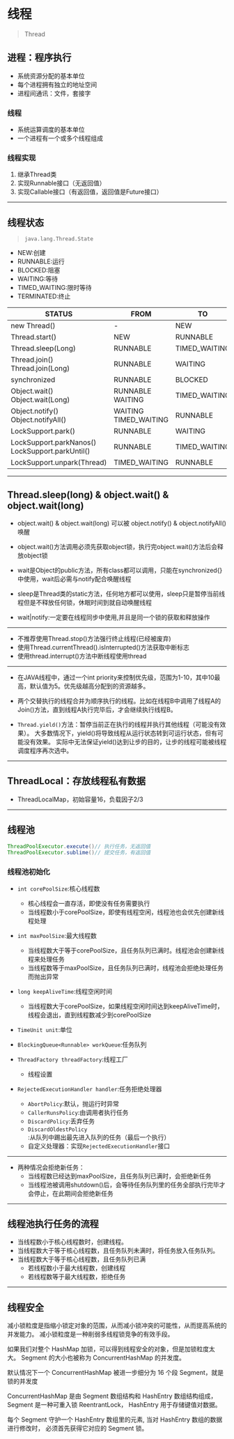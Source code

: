 # 线程
> Thread

## 进程：程序执行
- 系统资源分配的基本单位
- 每个进程拥有独立的地址空间
- 进程间通讯：文件，套接字

### 线程
- 系统运算调度的基本单位
- 一个进程有一个或多个线程组成

### 线程实现
1. 继承Thread类
2. 实现Runnable接口（无返回值）
3. 实现Callable接口（有返回值，返回值是Future接口）


---


## 线程状态
> `java.lang.Thread.State`

- NEW:创建
- RUNNABLE:运行
- BLOCKED:阻塞
- WAITING:等待
- TIMED_WAITING:限时等待
- TERMINATED:终止



| STATUS | FROM | TO |
| - | - | - |
| new Thread() | - | NEW |
| Thread.start() | NEW | RUNNABLE |
| Thread.sleep(Long) | RUNNABLE | TIMED_WAITING |
| Thread.join()<br>Thread.join(Long) | RUNNABLE | WAITING|TIMED_WAITING |
| synchronized | RUNNABLE | BLOCKED |
| Object.wait()<br>Object.wait(Long) | RUNNABLE<br>WAITING|TIMED_WAITING |
| Object.notify()<br>Object.notifyAll() | WAITING<br>TIMED_WAITING | RUNNABLE |
| LockSupport.park() | RUNNABLE | WAITING |
| LockSupport.parkNanos()<br>LockSupport.parkUntil() | RUNNABLE | TIMED_WAITING |
| LockSupport.unpark(Thread) | TIMED_WAITING | RUNNABLE  |

---
## Thread.sleep(long) & object.wait() & object.wait(long)

- object.wait() & object.wait(long) 可以被 object.notify() & object.notifyAll() 唤醒

- object.wait()方法调用必须先获取object锁，执行完object.wait()方法后会释放object锁

- wait是Object的public方法，所有class都可以调用，只能在synchronized{}中使用，wait后必需与notify配合唤醒线程

- sleep是Thread类的static方法，任何地方都可以使用，sleep只是暂停当前线程但是不释放任何锁，休眠时间到就自动唤醒线程


- wait|notify:一定要在线程同步中使用,并且是同一个锁的获取和释放操作





---


- 不推荐使用Thread.stop()方法强行终止线程(已经被废弃)
- 使用Thread.currentThread().isInterrupted()方法获取中断标志
- 使用thread.interrupt()方法中断线程使用thread

---


- 在JAVA线程中，通过一个int priority来控制优先级，范围为1-10，其中10最高，默认值为5。优先级越高分配到的资源越多。


- 两个交替执行的线程合并为顺序执行的线程。比如在线程B中调用了线程A的Join()方法，直到线程A执行完毕后，才会继续执行线程B。

- `Thread.yield()`方法：暂停当前正在执行的线程并执行其他线程（可能没有效果）。
大多数情况下，yield()将导致线程从运行状态转到可运行状态，但有可能没有效果。
实际中无法保证yield()达到让步的目的，让步的线程可能被线程调度程序再次选中。

---
## ThreadLocal：存放线程私有数据

- ThreadLocalMap，初始容量16，负载因子2/3


---
## 线程池
```java
ThreadPoolExecutor.execute()// 执行任务，无返回值
ThreadPoolExecutor.sublime()// 提交任务，有返回值
```

### 线程池初始化

- `int corePoolSize`:核心线程数
    - 核心线程会一直存活，即使没有任务需要执行
    - 当线程数小于corePoolSize，即使有线程空闲，线程池也会优先创建新线程处理

- `int maxPoolSize`:最大线程数
    - 当线程数大于等于corePoolSize，且任务队列已满时。线程池会创建新线程来处理任务
    - 当线程数等于maxPoolSize，且任务队列已满时，线程池会拒绝处理任务而抛出异常


- `long keepAliveTime`:线程空闲时间
    - 当线程数大于corePoolSize，如果线程空闲时间达到keepAliveTime时，线程会退出，直到线程数减少到corePoolSize
- `TimeUnit unit`:单位
- `BlockingQueue<Runnable> workQueue`:任务队列

- `ThreadFactory threadFactory`:线程工厂
    - 线程设置


- `RejectedExecutionHandler handler`:任务拒绝处理器
    - `AbortPolicy`:默认，抛运行时异常
    - `CallerRunsPolicy`:由调用者执行任务
    - `DiscardPolicy`:丢弃任务
    - `DiscardOldestPolicy`:从队列中踢出最先进入队列的任务（最后一个执行）
    - 自定义处理器：实现`RejectedExecutionHandler`接口

---
- 两种情况会拒绝新任务：
    - 当线程数已经达到maxPoolSize，且任务队列已满时，会拒绝新任务
    - 当线程池被调用shutdown()后，会等待任务队列里的任务全部执行完毕才会停止，在此期间会拒绝新任务
---
## 线程池执行任务的流程

- 当线程数小于核心线程数时，创建线程。
- 当线程数大于等于核心线程数，且任务队列未满时，将任务放入任务队列。
- 当线程数大于等于核心线程数，且任务队列已满
    - 若线程数小于最大线程数，创建线程
    - 若线程数等于最大线程数，拒绝任务



---


## 线程安全

减小锁粒度是指缩小锁定对象的范围，从而减小锁冲突的可能性，从而提高系统的并发能力。
减小锁粒度是一种削弱多线程锁竞争的有效手段。

如果我们对整个 HashMap 加锁，可以得到线程安全的对象，但是加锁粒度太大。
Segment 的大小也被称为 ConcurrentHashMap 的并发度。


默认情况下一个 ConcurrentHashMap 被进一步细分为 16 个段 Segment，就是锁的并发度

ConcurrentHashMap 是由 Segment 数组结构和 HashEntry 数组结构组成，
Segment 是一种可重入锁 ReentrantLock，
HashEntry 用于存储键值对数据。

每个 Segment 守护一个 HashEntry 数组里的元素,
当对 HashEntry 数组的数据进行修改时，
必须首先获得它对应的 Segment 锁。



